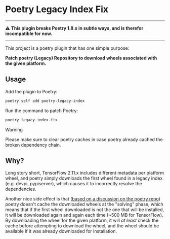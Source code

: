 # Poetry Legacy Index Fix

----

⚠ **This plugin breaks Poetry 1.8.x in subtle ways, and is therefor incompatible for now.**

----

This project is a poetry plugin that has one simple purpose:

**Patch poetry (Legacy) Repository to download wheels associated with the given platform.**

## Usage

Add the plugin to Poetry:

```sh
poetry self add poetry-legacy-index
```

Run the command to patch Poetry:

```sh
poetry legacy-index-fix
```

> [!WARNING]
> Please make sure to clear poetry caches in case poetry already cached the broken dependency chain.

## Why?

Long story short, TensorFlow 2.11.x includes different metadata per platform wheel, and poetry simply downloads the first wheel found in a legacy index (e.g. devpi, pypiserver), which causes it to incorrectly resolve the dependencies.

Another nice side effect is that ([based on a discussion on the poetry repo][poetry-issue-4000]) poetry doesn't cache the downloaded wheels at the "solving" phase, which means that if the first wheel downloaded is not the one that will be installed, it will be downloaded again and again each time (~500 MB for TensorFlow). By downloading the wheel for the given platform, it will *at least* check the cache before attempting to download the wheel, and the wheel should be available if it was already downloaded for installation.


[poetry-issue-4000]: https://github.com/python-poetry/poetry/issues/4000
